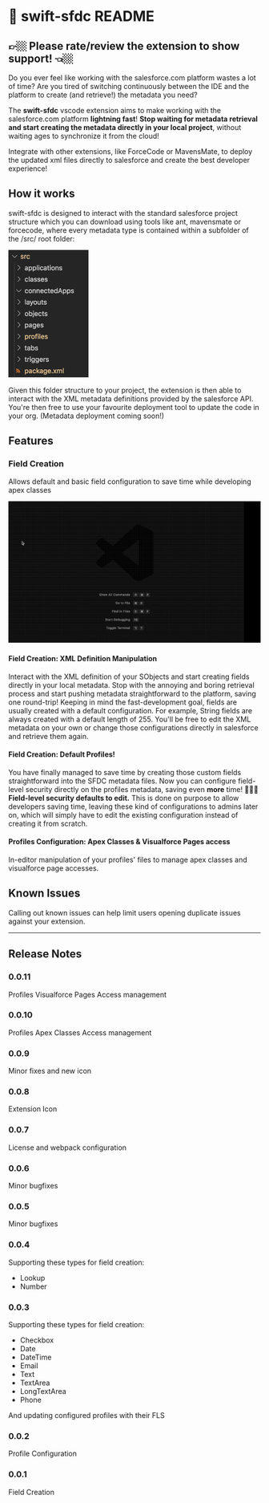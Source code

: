 # 💫 swift-sfdc README

## 👉🏼 Please rate/review the extension to show support! 👈🏼 

Do you ever feel like working with the salesforce.com platform wastes a lot of time?
Are you tired of switching continuously between the IDE and the platform to create (and retrieve!) the metadata you need?

The <b>swift-sfdc</b> vscode extension aims to make working with the salesforce.com platform <b>lightning fast</b>!
<b>Stop waiting for metadata retrieval and start creating the metadata directly in your local project</b>, without waiting ages to synchronize it from the cloud!

Integrate with other extensions, like ForceCode or MavensMate, to deploy the updated xml files directly to salesforce and create the best developer experience!

## How it works
swift-sfdc is designed to interact with the standard salesforce project structure which you can download using tools like ant, mavensmate or forcecode, where every metadata type is contained within a subfolder of the /src/ root folder:

![Folder Structure](/images/folder_structure.png)

Given this folder structure to your project, the extension is then able to interact with the XML metadata definitions provided by the salesforce API.
You're then free to use your favourite deployment tool to update the code in your org. (Metadata deployment coming soon!)

## Features

### Field Creation
Allows default and basic field configuration to save time while developing apex classes

![Field Creation](/images/fieldcreation.gif)

#### Field Creation: XML Definition Manipulation

Interact with the XML definition of your SObjects and start creating fields directly in your local metadata. Stop with the annoying and boring retrieval process and start pushing metadata straightforward to the platform, saving one round-trip!
Keeping in mind the fast-development goal, fields are usually created with a default configuration. For example, String fields are always created with a default length of 255.
You'll be free to edit the XML metadata on your own or change those configurations directly in salesforce and retrieve them again.

#### Field Creation: Default Profiles!

You have finally managed to save time by creating those custom fields straightforward into the SFDC metadata files. Now you can configure field-level security directly on the profiles metadata, saving even <b>more</b> time! 🎉🎉🎉
<b>Field-level security defaults to edit.</b> This is done on purpose to allow developers saving time, leaving these kind of configurations to admins later on, which will simply have to edit the existing configuration instead of creating it from scratch.

#### Profiles Configuration: Apex Classes & Visualforce Pages access

In-editor manipulation of your profiles' files to manage apex classes and visualforce page accesses.

## Known Issues

Calling out known issues can help limit users opening duplicate issues against your extension.

---------------------------------------------------------------------------------------------------------------

## Release Notes

### 0.0.11
Profiles Visualforce Pages Access management

### 0.0.10
Profiles Apex Classes Access management

### 0.0.9
Minor fixes and new icon

### 0.0.8
Extension Icon

### 0.0.7
License and webpack configuration

### 0.0.6
Minor bugfixes

### 0.0.5
Minor bugfixes

### 0.0.4
Supporting these types for field creation:
* Lookup
* Number

### 0.0.3

Supporting these types for field creation:
* Checkbox
* Date
* DateTime
* Email
* Text
* TextArea
* LongTextArea
* Phone

And updating configured profiles with their FLS

### 0.0.2

Profile Configuration

### 0.0.1

Field Creation